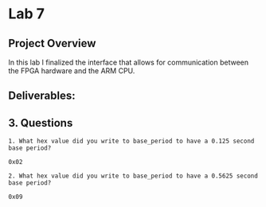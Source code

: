 # Lab 7
## Project Overview
In this lab I finalized the interface that allows for communication between the FPGA hardware and the ARM CPU.

## Deliverables: 

## 3. Questions
    1. What hex value did you write to base_period to have a 0.125 second base period?
    
    0x02

    2. What hex value did you write to base_period to have a 0.5625 second base period?

    0x09





